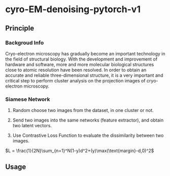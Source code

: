 # cyro-EM-denoising-pytorch-v1

## Principle
### Backgroud Info
Cryo-electron microscopy has gradually become an important technology in the field of structural biology. With the development and improvement of hardware and software, more and more molecular biological structures close to atomic resolution have been resolved. In order to obtain an accurate and reliable three-dimensional structure, it is a very important and critical step to perform cluster analysis on the projection images of cryo-electron microscopy.
### Siamese Network
1. Random choose two images from the dataset, in one cluster or not.

2. Send two images into the same networks (feature extractor), and obtain two latent vectors.

3. Use Contrastive Loss Function to evaluate the dissimilarity between two images.

$L = \frac{1}{2N}\sum_{n=1}^N(1-y)d^2+(y)\max(\text{margin}-d,0)^2$

## Usage
